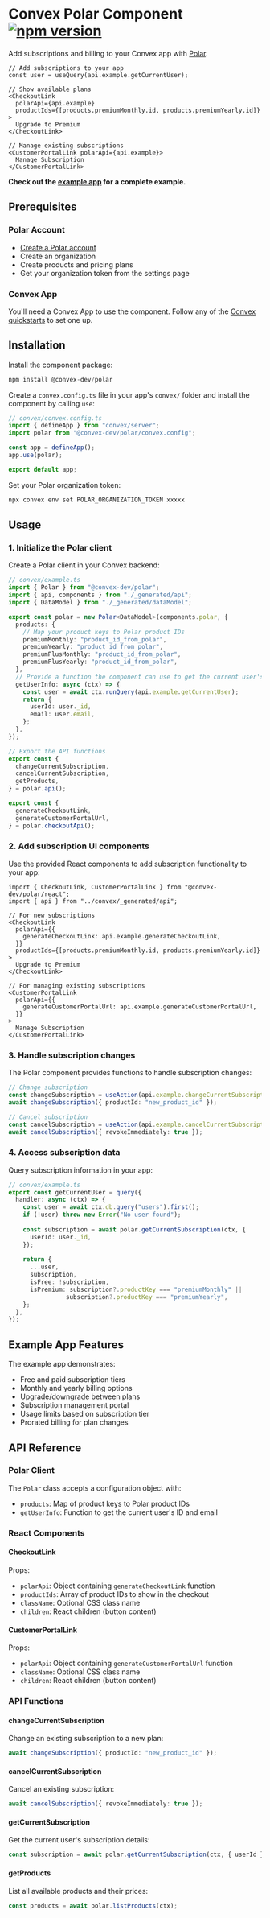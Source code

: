 # Convex Polar Component [![npm version](https://badge.fury.io/js/@convex-dev%2Fpolar.svg)](https://badge.fury.io/js/@convex-dev%2Fpolar)

Add subscriptions and billing to your Convex app with [Polar](https://polar.sh).

```tsx
// Add subscriptions to your app
const user = useQuery(api.example.getCurrentUser);

// Show available plans
<CheckoutLink
  polarApi={api.example}
  productIds={[products.premiumMonthly.id, products.premiumYearly.id]}
>
  Upgrade to Premium
</CheckoutLink>

// Manage existing subscriptions
<CustomerPortalLink polarApi={api.example}>
  Manage Subscription
</CustomerPortalLink>
```

**Check out the [example app](example) for a complete example.**

## Prerequisites

### Polar Account
- [Create a Polar account](https://polar.sh)
- Create an organization
- Create products and pricing plans
- Get your organization token from the settings page

### Convex App
You'll need a Convex App to use the component. Follow any of the [Convex quickstarts](https://docs.convex.dev/home) to set one up.

## Installation

Install the component package:
```ts
npm install @convex-dev/polar
```

Create a `convex.config.ts` file in your app's `convex/` folder and install the component by calling `use`:
```ts
// convex/convex.config.ts
import { defineApp } from "convex/server";
import polar from "@convex-dev/polar/convex.config";

const app = defineApp();
app.use(polar);

export default app;
```

Set your Polar organization token:
```sh
npx convex env set POLAR_ORGANIZATION_TOKEN xxxxx
```

## Usage

### 1. Initialize the Polar client

Create a Polar client in your Convex backend:

```ts
// convex/example.ts
import { Polar } from "@convex-dev/polar";
import { api, components } from "./_generated/api";
import { DataModel } from "./_generated/dataModel";

export const polar = new Polar<DataModel>(components.polar, {
  products: {
    // Map your product keys to Polar product IDs
    premiumMonthly: "product_id_from_polar",
    premiumYearly: "product_id_from_polar",
    premiumPlusMonthly: "product_id_from_polar",
    premiumPlusYearly: "product_id_from_polar",
  },
  // Provide a function the component can use to get the current user's ID and email
  getUserInfo: async (ctx) => {
    const user = await ctx.runQuery(api.example.getCurrentUser);
    return {
      userId: user._id,
      email: user.email,
    };
  },
});

// Export the API functions
export const {
  changeCurrentSubscription,
  cancelCurrentSubscription,
  getProducts,
} = polar.api();

export const {
  generateCheckoutLink,
  generateCustomerPortalUrl,
} = polar.checkoutApi();
```

### 2. Add subscription UI components

Use the provided React components to add subscription functionality to your app:

```tsx
import { CheckoutLink, CustomerPortalLink } from "@convex-dev/polar/react";
import { api } from "../convex/_generated/api";

// For new subscriptions
<CheckoutLink
  polarApi={{
    generateCheckoutLink: api.example.generateCheckoutLink,
  }}
  productIds={[products.premiumMonthly.id, products.premiumYearly.id]}
>
  Upgrade to Premium
</CheckoutLink>

// For managing existing subscriptions
<CustomerPortalLink
  polarApi={{
    generateCustomerPortalUrl: api.example.generateCustomerPortalUrl,
  }}
>
  Manage Subscription
</CustomerPortalLink>
```

### 3. Handle subscription changes

The Polar component provides functions to handle subscription changes:

```ts
// Change subscription
const changeSubscription = useAction(api.example.changeCurrentSubscription);
await changeSubscription({ productId: "new_product_id" });

// Cancel subscription
const cancelSubscription = useAction(api.example.cancelCurrentSubscription);
await cancelSubscription({ revokeImmediately: true });
```

### 4. Access subscription data

Query subscription information in your app:

```ts
// convex/example.ts
export const getCurrentUser = query({
  handler: async (ctx) => {
    const user = await ctx.db.query("users").first();
    if (!user) throw new Error("No user found");
    
    const subscription = await polar.getCurrentSubscription(ctx, {
      userId: user._id,
    });
    
    return {
      ...user,
      subscription,
      isFree: !subscription,
      isPremium: subscription?.productKey === "premiumMonthly" || 
                subscription?.productKey === "premiumYearly",
    };
  },
});
```

## Example App Features

The example app demonstrates:
- Free and paid subscription tiers
- Monthly and yearly billing options
- Upgrade/downgrade between plans
- Subscription management portal
- Usage limits based on subscription tier
- Prorated billing for plan changes

## API Reference

### Polar Client

The `Polar` class accepts a configuration object with:
- `products`: Map of product keys to Polar product IDs
- `getUserInfo`: Function to get the current user's ID and email

### React Components

#### CheckoutLink
Props:
- `polarApi`: Object containing `generateCheckoutLink` function
- `productIds`: Array of product IDs to show in the checkout
- `className`: Optional CSS class name
- `children`: React children (button content)

#### CustomerPortalLink
Props:
- `polarApi`: Object containing `generateCustomerPortalUrl` function
- `className`: Optional CSS class name
- `children`: React children (button content)

### API Functions

#### changeCurrentSubscription
Change an existing subscription to a new plan:
```ts
await changeSubscription({ productId: "new_product_id" });
```

#### cancelCurrentSubscription
Cancel an existing subscription:
```ts
await cancelSubscription({ revokeImmediately: true });
```

#### getCurrentSubscription
Get the current user's subscription details:
```ts
const subscription = await polar.getCurrentSubscription(ctx, { userId });
```

#### getProducts
List all available products and their prices:
```ts
const products = await polar.listProducts(ctx);
```